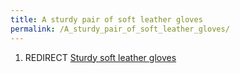 ```yaml
---
title: A sturdy pair of soft leather gloves
permalink: /A_sturdy_pair_of_soft_leather_gloves/
---
```


1.  REDIRECT [Sturdy soft leather
    gloves](Sturdy_soft_leather_gloves "wikilink")
